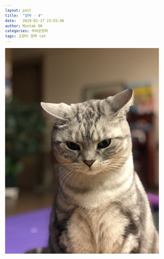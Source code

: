 ```yaml
---
layout: post
title:  "양파 - 4"
date:   2019-01-17 23:55:46
author: Mintak OH
categories: 귀여운양파
tags: 고양이 양파 cat
---
```


![이미지](https://raw.githubusercontent.com/mintakoh/mintakoh.github.io/master/assets/cat_onion/onion4.jpg)